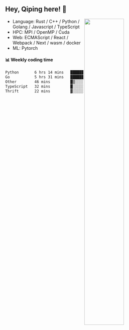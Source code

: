 

## Hey, Qiping here! :wave:

[<img align="right" width="50%" src="https://github-readme-stats.vercel.app/api?username=ppppqp&theme=dark&show_icons=true">](https://metrics.lecoq.io/ppppqp?template=classic)



-   Language: Rust / C++ / Python / Golang / Javascript / TypeScript
-   HPC: MPI / OpenMP / Cuda
-   Web: ECMAScript / React / Webpack / Next / wasm / docker
-   ML: Pytorch



#### :bar_chart: Weekly coding time

<!--START_SECTION:waka-->

```txt
Python       6 hrs 14 mins   ███████████░░░░░░░░░░░░░░   44.25 %
Go           5 hrs 31 mins   █████████▓░░░░░░░░░░░░░░░   39.25 %
Other        46 mins         █▒░░░░░░░░░░░░░░░░░░░░░░░   05.46 %
TypeScript   32 mins         █░░░░░░░░░░░░░░░░░░░░░░░░   03.82 %
Thrift       22 mins         ▓░░░░░░░░░░░░░░░░░░░░░░░░   02.70 %
```

<!--END_SECTION:waka-->
